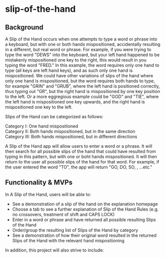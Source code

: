 # slip-of-the-hand


## Background

A Slip of the Hand occurs when one attempts to type a word or phrase into a keyboard, but with one or both hands mispositioned, accidentally resulting in a different, but real word or phrase. For example, if you were trying to type the word "DEWS" into the keyboard, but your left hand happened to be mistakenly mispositioned one key to the right, this would result in you typing the word "FRED."  In this example, the word requires only one hand to type (all keys are left hand keys), and as such only one hand is mispositioned.  We could have other variations of slips of the hand where only one hand is mispositioned, but the word requires both hands to type, for example "GRIN" and "GRUB", where the left hand is positioned correctly, thus typing out "GR", but the right hand is mispositioned by one key position to the left.  Or a more eggregious example could be "GOD" and "TIE", where the left hand is mispositioned one key upwards, and the right hand is mispositioned one key to the left.

Slips of the Hand can be categorized as follows:

Category I: One hand mispositioned   <br>
Category II: Both hands mispositioned, but in the same direction <br>
Category III: Both hands mispositioned, but in different directions


A Slip of the Hand app will allow users to enter a word or a phrase.  It will then search for all possible slips of the hand that could have resulted from typing in this pattern, but with one or boht hands mispositioned.  It will then return to the user all possible slips of the hand for that word.  For example, if the user entered the word "TO", the app will return "GO, DO, SO, , ...etc."

## Functionality & MVPs

In A Slip of the Hand, users will be able to: 
<ul>
  <li>See a demonstration of a slip of the hand on the explanation homepage</li>
  <li>Choose a tab to see a further explanation of Slip of the Hand Rules (e.g. no crossovers, treatment of shift and CAPS LOCK)</li>
  <li>Enter in a word or phrase and have returned all possible resulting Slips of the Hand</li>
  <li>Order/group the resulting list of Slips of the Hand by category</li>
  <li>See a demonstration of how their original word resulted in the returned Slips of the Hand with the relevant hand mispositioning</li>
</ul>

In addition, this project will also strive to include:
  





